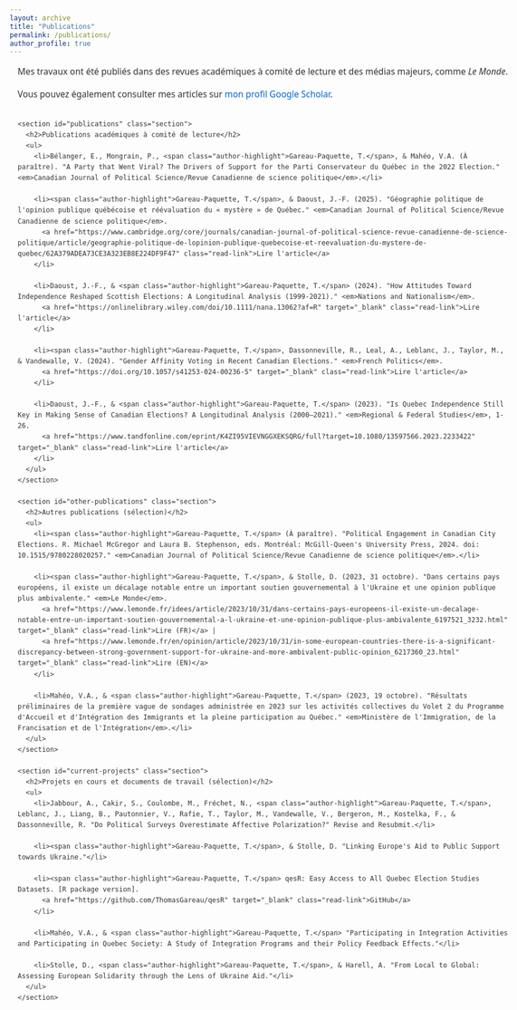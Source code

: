 ```yaml
---
layout: archive
title: "Publications"
permalink: /publications/
author_profile: true
---
```


<!DOCTYPE html>
<html lang="fr">
<head>
  <meta charset="UTF-8">
  <meta name="viewport" content="width=device-width, initial-scale=1.0">
  <title>Publications - Thomas Gareau-Paquette</title>
  <style>
    body {
      font-family: 'Segoe UI', Tahoma, Geneva, Verdana, sans-serif;
      line-height: 1.6;
      color: #333;
      max-width: 900px;
      margin: 0 auto;
      padding: 20px;
    }
    
    h1, h2, h3 {
      color: #2c3e50;
      margin-top: 1.5em;
    }
    
    h2 {
      border-bottom: 1px solid #eaecef;
      padding-bottom: 0.3em;
    }
    
    ul {
      padding-left: 2em;
    }
    
    li {
      margin-bottom: 1em;
    }
    
    a {
      color: #0366d6;
      text-decoration: none;
    }
    
    a:hover {
      text-decoration: underline;
    }
    
    .read-link {
      margin-left: 0.5em;
      font-weight: bold;
    }
    
    .intro {
      margin-bottom: 2em;
      font-size: 1.1em;
    }
    
    .content-container {
      padding: 0 1em;
    }
    
    .author-highlight {
      font-weight: bold;
    }
    
    .section {
      margin-bottom: 3em;
    }
  </style>
</head>
<body>
  <div class="content-container">
    <div class="intro">
      <p>
        Mes travaux ont été publiés dans des revues académiques à comité de lecture et des médias majeurs, comme <em>Le Monde</em>.
      </p>
      <p>
        Vous pouvez également consulter mes articles sur <a href="#" id="scholar-link">mon profil Google Scholar</a>.
      </p>
    </div>

    <section id="publications" class="section">
      <h2>Publications académiques à comité de lecture</h2>
      <ul>
        <li>Bélanger, E., Mongrain, P., <span class="author-highlight">Gareau-Paquette, T.</span>, & Mahéo, V.A. (À paraître). "A Party that Went Viral? The Drivers of Support for the Parti Conservateur du Québec in the 2022 Election." <em>Canadian Journal of Political Science/Revue Canadienne de science politique</em>.</li>
        
        <li><span class="author-highlight">Gareau-Paquette, T.</span>, & Daoust, J.-F. (2025). "Géographie politique de l'opinion publique québécoise et réévaluation du « mystère » de Québec." <em>Canadian Journal of Political Science/Revue Canadienne de science politique</em>.
          <a href="https://www.cambridge.org/core/journals/canadian-journal-of-political-science-revue-canadienne-de-science-politique/article/geographie-politique-de-lopinion-publique-quebecoise-et-reevaluation-du-mystere-de-quebec/62A379ADEA73CE3A323EB8E224DF9F47" class="read-link">Lire l'article</a>
        </li>
        
        <li>Daoust, J.-F., & <span class="author-highlight">Gareau-Paquette, T.</span> (2024). "How Attitudes Toward Independence Reshaped Scottish Elections: A Longitudinal Analysis (1999-2021)." <em>Nations and Nationalism</em>. 
          <a href="https://onlinelibrary.wiley.com/doi/10.1111/nana.13062?af=R" target="_blank" class="read-link">Lire l'article</a>
        </li>
        
        <li><span class="author-highlight">Gareau-Paquette, T.</span>, Dassonneville, R., Leal, A., Leblanc, J., Taylor, M., & Vandewalle, V. (2024). "Gender Affinity Voting in Recent Canadian Elections." <em>French Politics</em>. 
          <a href="https://doi.org/10.1057/s41253-024-00236-5" target="_blank" class="read-link">Lire l'article</a>
        </li>
        
        <li>Daoust, J.-F., & <span class="author-highlight">Gareau-Paquette, T.</span> (2023). "Is Quebec Independence Still Key in Making Sense of Canadian Elections? A Longitudinal Analysis (2000–2021)." <em>Regional & Federal Studies</em>, 1-26. 
          <a href="https://www.tandfonline.com/eprint/K4ZI95VIEVNGGXEKSQRG/full?target=10.1080/13597566.2023.2233422" target="_blank" class="read-link">Lire l'article</a>
        </li>
      </ul>
    </section>

    <section id="other-publications" class="section">
      <h2>Autres publications (sélection)</h2>
      <ul>
        <li><span class="author-highlight">Gareau-Paquette, T.</span> (À paraître). "Political Engagement in Canadian City Elections. R. Michael McGregor and Laura B. Stephenson, eds. Montréal: McGill-Queen's University Press, 2024. doi: 10.1515/9780228020257." <em>Canadian Journal of Political Science/Revue Canadienne de science politique</em>.</li>
        
        <li><span class="author-highlight">Gareau-Paquette, T.</span>, & Stolle, D. (2023, 31 octobre). "Dans certains pays européens, il existe un décalage notable entre un important soutien gouvernemental à l'Ukraine et une opinion publique plus ambivalente." <em>Le Monde</em>. 
          <a href="https://www.lemonde.fr/idees/article/2023/10/31/dans-certains-pays-europeens-il-existe-un-decalage-notable-entre-un-important-soutien-gouvernemental-a-l-ukraine-et-une-opinion-publique-plus-ambivalente_6197521_3232.html" target="_blank" class="read-link">Lire (FR)</a> | 
          <a href="https://www.lemonde.fr/en/opinion/article/2023/10/31/in-some-european-countries-there-is-a-significant-discrepancy-between-strong-government-support-for-ukraine-and-more-ambivalent-public-opinion_6217360_23.html" target="_blank" class="read-link">Lire (EN)</a>
        </li>

        <li>Mahéo, V.A., & <span class="author-highlight">Gareau-Paquette, T.</span> (2023, 19 octobre). "Résultats préliminaires de la première vague de sondages administrée en 2023 sur les activités collectives du Volet 2 du Programme d'Accueil et d'Intégration des Immigrants et la pleine participation au Québec." <em>Ministère de l'Immigration, de la Francisation et de l'Intégration</em>.</li>
      </ul>
    </section>

    <section id="current-projects" class="section">
      <h2>Projets en cours et documents de travail (sélection)</h2>
      <ul>
        <li>Jabbour, A., Cakir, S., Coulombe, M., Fréchet, N., <span class="author-highlight">Gareau-Paquette, T.</span>, Leblanc, J., Liang, B., Pautonnier, V., Rafie, T., Taylor, M., Vandewalle, V., Bergeron, M., Kostelka, F., & Dassonneville, R. "Do Political Surveys Overestimate Affective Polarization?" Revise and Resubmit.</li>
        
        <li><span class="author-highlight">Gareau-Paquette, T.</span>, & Stolle, D. "Linking Europe's Aid to Public Support towards Ukraine."</li>
        
        <li><span class="author-highlight">Gareau-Paquette, T.</span> qesR: Easy Access to All Quebec Election Studies Datasets. [R package version]. 
          <a href="https://github.com/ThomasGareau/qesR" target="_blank" class="read-link">GitHub</a>
        </li>
        
        <li>Mahéo, V.A., & <span class="author-highlight">Gareau-Paquette, T.</span> "Participating in Integration Activities and Participating in Quebec Society: A Study of Integration Programs and their Policy Feedback Effects."</li>
        
        <li>Stolle, D., <span class="author-highlight">Gareau-Paquette, T.</span>, & Harell, A. "From Local to Global: Assessing European Solidarity through the Lens of Ukraine Aid."</li>
      </ul>
    </section>
  </div>

  <script>
    // Script pour remplacer le lien Google Scholar
    document.getElementById('scholar-link').setAttribute('href', '{{site.author.googlescholar}}');
  </script>
</body>
</html>
